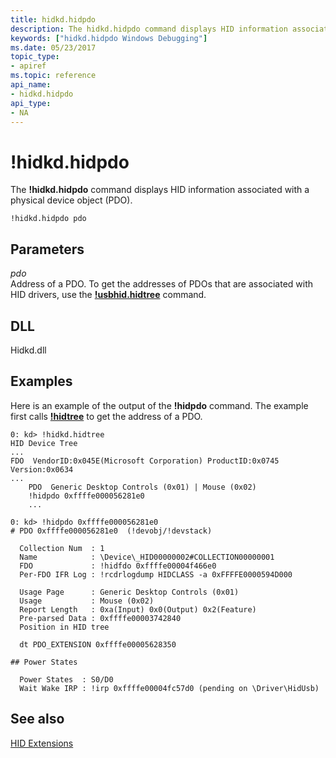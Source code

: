 ```yaml
---
title: hidkd.hidpdo
description: The hidkd.hidpdo command displays HID information associated with a physical device object (PDO).
keywords: ["hidkd.hidpdo Windows Debugging"]
ms.date: 05/23/2017
topic_type:
- apiref
ms.topic: reference
api_name:
- hidkd.hidpdo
api_type:
- NA
---
```


# !hidkd.hidpdo


The **!hidkd.hidpdo** command displays HID information associated with a physical device object (PDO).

```dbgcmd
!hidkd.hidpdo pdo
```

## <span id="ddk__devobj_dbg"></span><span id="DDK__DEVOBJ_DBG"></span>Parameters


<span id="_______pdo______"></span><span id="_______PDO______"></span> *pdo*   
Address of a PDO. To get the addresses of PDOs that are associated with HID drivers, use the [**!usbhid.hidtree**](-hidkd-hidtree.md) command.

## <span id="DLL"></span><span id="dll"></span>DLL


Hidkd.dll

## Examples

Here is an example of the output of the **!hidpdo** command. The example first calls [**!hidtree**](-hidkd-hidtree.md) to get the address of a PDO.

```dbgcmd
0: kd> !hidkd.hidtree
HID Device Tree
...
FDO  VendorID:0x045E(Microsoft Corporation) ProductID:0x0745 Version:0x0634
...
    PDO  Generic Desktop Controls (0x01) | Mouse (0x02)
    !hidpdo 0xffffe000056281e0
    ...

0: kd> !hidpdo 0xffffe000056281e0
# PDO 0xffffe000056281e0  (!devobj/!devstack)

  Collection Num  : 1
  Name            : \Device\_HID00000002#COLLECTION00000001
  FDO             : !hidfdo 0xffffe00004f466e0
  Per-FDO IFR Log : !rcdrlogdump HIDCLASS -a 0xFFFFE0000594D000

  Usage Page      : Generic Desktop Controls (0x01)
  Usage           : Mouse (0x02)
  Report Length   : 0xa(Input) 0x0(Output) 0x2(Feature)
  Pre-parsed Data : 0xffffe00003742840
  Position in HID tree

  dt PDO_EXTENSION 0xffffe00005628350

## Power States

  Power States  : S0/D0
  Wait Wake IRP : !irp 0xffffe00004fc57d0 (pending on \Driver\HidUsb)
```

## <span id="see_also"></span>See also


[HID Extensions](hid-extensions.md)

 

 






